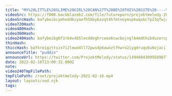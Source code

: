 ```yaml
---
title: "MY%20LITTLE%20SLIME%20GIRL%20CAN%27T%20BE%20THIS%20CUTE%20----%20%23vtuber%20%23noschlog%20%23lovense%20LI"
videoSrc: https://f000.backblazeb2.com/file/futureporn/projektmelody-2022-02-16.mp4
videoSrcHash: bafybeibcymhedd6zyaefh5bby6azqt4h7mtnoymspkwqxbc7p23qfwjahu?filename=projektmelody-chaturbate-20220216T230032Z-source.mp4
video720Hash: 
video480Hash: 
video360Hash: 
video240Hash: bafybeibg6f3rb4v4b5lecddeghrceeo6cwcbojnglb4mdthibduzercpr4?filename=projektmelody-chaturbate-20220216T230032Z-240p.mp4
thinHash: 
thiccHash: bafkreigzttszx7i2lewo4ll72pwsdp6awoztfhwro2iygdruqu6u6ojaci?filename=20220216T230032Z-thicc.jpg
announceTitle: "puddin"
announceUrl: https://twitter.com/ProjektMelody/status/1494084309958987782
date: 2022-02-16T23:00:32.000Z
note: 
video240TmpFilePath: 
tmpFilePath: /root/projektmelody-2022-02-16.mp4
layout: layouts/vod.njk
tags:
---
```

